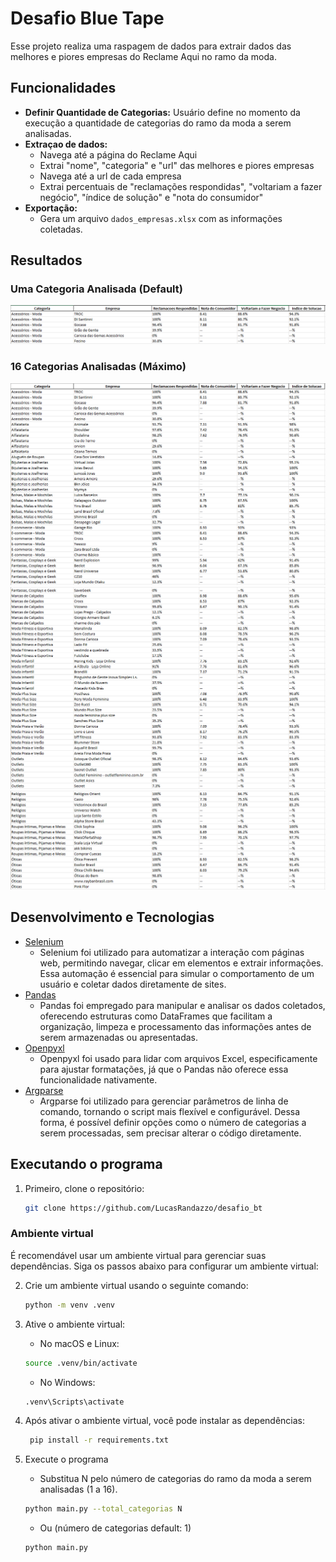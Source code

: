 # Desafio Blue Tape

Esse projeto realiza uma raspagem de dados para extrair dados das melhores e piores empresas do Reclame Aqui no ramo da moda.

## Funcionalidades
- **Definir Quantidade de Categorias:** Usuário define no momento da execução a quantidade de categorias do ramo da moda a serem analisadas.
- **Extraçao de dados:**
  - Navega até a página do Reclame Aqui 
  - Extrai "nome", "categoria" e "url" das melhores e piores empresas
  - Navega até a url de cada empresa
  - Extrai percentuais de "reclamações respondidas", "voltariam a fazer negócio", "índice de solução" e "nota do consumidor"
-  **Exportação:**
   - Gera um arquivo `dados_empresas.xlsx` com as informações coletadas.

## Resultados
### Uma Categoria Analisada (Default)

![planilha1](imgs/planilha1.PNG)

### 16 Categorias Analisadas (Máximo)
![planilha2](imgs/planilha2.PNG)
![planilha3](imgs/planilha3.PNG)
![planilha4](imgs/planilha4.PNG)



## Desenvolvimento e Tecnologias
- [Selenium](https://selenium-python.readthedocs.io/)
  - Selenium foi utilizado para automatizar a interação com páginas web, permitindo navegar, clicar em elementos e extrair informações. Essa automação é essencial para simular o comportamento de um usuário e coletar dados diretamente de sites.
- [Pandas](https://pandas.pydata.org/docs/)
  - Pandas foi empregado para manipular e analisar os dados coletados, oferecendo estruturas como DataFrames que facilitam a organização, limpeza e processamento das informações antes de serem armazenadas ou apresentadas.
- [Openpyxl](https://openpyxl.readthedocs.io/en/stable/)
  - Openpyxl foi usado para lidar com arquivos Excel, especificamente para ajustar formatações, já que o Pandas não oferece essa funcionalidade nativamente.
- [Argparse](https://docs.python.org/3/library/argparse.html)
  - Argparse foi utilizado para gerenciar parâmetros de linha de comando, tornando o script mais flexível e configurável. Dessa forma, é possível definir opções como o número de categorias a serem processadas, sem precisar alterar o código diretamente.

## Executando o programa
1. Primeiro, clone o repositório:

    ```bash
    git clone https://github.com/LucasRandazzo/desafio_bt
    ```
### Ambiente virtual

É recomendável usar um ambiente virtual para gerenciar suas dependências. Siga os passos abaixo para configurar um ambiente virtual:

2. Crie um ambiente virtual usando o seguinte comando:

    ```bash
    python -m venv .venv
    ```

3. Ative o ambiente virtual:
   - No macOS e Linux:

    ```bash
    source .venv/bin/activate
    ```
   - No Windows:

    ```bash
    .venv\Scripts\activate
    ```

4. Após ativar o ambiente virtual, você pode instalar as dependências:
   ```bash
    pip install -r requirements.txt
    ```
5. Execute o programa
   - Substitua N pelo número de categorias do ramo da moda a serem analisadas (1 a 16).

    ```bash
    python main.py --total_categorias N
    ```
   - Ou (número de categorias default: 1)

    ```bash
    python main.py
    ```
    
